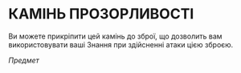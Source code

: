 ﻿# КАМІНЬ ПРОЗОРЛИВОСТІ

Ви можете прикріпити цей камінь до зброї, що дозволить вам використовувати ваші Знання при здійсненні атаки цією зброєю.

*Предмет*